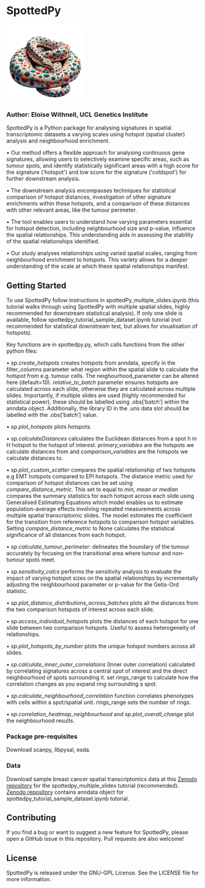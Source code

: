 # SpottedPy
<img src="SpottedPy_logo.png" alt="drawing" width="200"/>

### Author: Eloise Withnell, UCL Genetics Institute

SpottedPy is a Python package for analysing signatures in spatial transcriptomic datasets a varying scales using hotspot (spatial cluster) analysis and neighbourhood enrichment.

•    Our method offers a flexible approach for analysing continuous gene signatures, allowing users to selectively examine specific areas, such as tumour spots, and identify statistically significant areas with a high score for the signature ('hotspot') and low score for the signature ('coldspot') for further downstream analysis.

•    The downstream analysis encompasses techniques for statistical comparison of hotspot distances, investigation of other signature enrichments within these hotspots, and a comparison of these distances with other relevant areas, like the tumour perimeter.

•    The tool enables users to understand how varying parameters essential for hotspot detection, including neighbourhood size and p-value, influence the spatial relationships. This understanding aids in assessing the stability of the spatial relationships identified.

•    Our study analyses relationships using varied spatial scales, ranging from neighbourhood enrichment to hotspots. This variety allows for a deeper understanding of the scale at which these spatial relationships manifest.


## Getting Started

To use SpottedPy follow instructions in spottedPy_multiple_slides.ipynb (this tutorial walks through using SpottedPy with multiple spatial slides, highly recommended for downstream statistical analysis). If only one slide is available, follow spottedpy_tutorial_sample_dataset.ipynb tutorial (not recommended for statistical downstream test, but allows for visualisation of hotspots). 

Key functions are in spottedpy.py, which calls functions from the other python files: 

•    _sp.create_hotspots_ creates hotspots from anndata, specify in the filter_columns parameter what region within the spatial slide to calculate the hotspot from e.g. tumour cells. The neighourhood_parameter can be altered here (default=10). _relative_to_batch_ parameter ensures hotspots are calculated across each slide, otherwise they are calculated across multiple slides. Importantly, if multiple slides are used (highly recommended for statistical power), these should be labelled using .obs[‘batch’] within the anndata object. Additionally, the library ID in the .uns data slot should be labelled with the .obs[‘batch’] value. 

•   _sp.plot_hotspots_ plots hotspots.

•    _sp.calculateDistances_ calculates the Euclidean distances from a spot h in H hotspot to the hotspot of interest.  _primary_variables_ are the hotspots we calculate distances from
and _comparison_variables_ are the hotspots we calculate distances to.

•    _sp.plot_custom_scatter_ compares the spatial relationship of two hotspots e.g EMT hotspots compared to EPI hotspots. The distance metric used for comparison of hotspot distances can be set using _compare_distance_metric_. This set to equal to _min, mean or median_ compares the summary statistics for each hotspot across each slide using Generalised Estimating Equations which model enables us to estimate population-average effects involving repeated measurements across multiple spatial transcriptomic slides. The model estimates the coefficient for the transition from reference hotspots to comparison hotspot variables. Setting _compare_distance_metric_ to None calculates the statistical significance of all distances from each hotspot.

•    _sp.calculate_tumour_perimeter_: delineates the boundary of the tumour accurately by focusing on the transitional area where tumour and non-tumour spots meet.

•    _sp.sensitivity_calcs_ performs the sensitivity analysis to evaluate the impact of varying hotspot sizes on the spatial relationships by  incrementally adjusting the neighbourhood parameter or p-value for the Getis-Ord statistic. 

•    _sp.plot_distance_distributions_across_batches_ plots all the distances from the two comparison hotspots of interest across each slide.

•    _sp.access_individual_hotspots_ plots the distances of each hotspot for one slide between two comparison hotspots. Useful to assess heterogeneity of relationships. 

•    _sp.plot_hotspots_by_number_ plots the unique hotspot numbers across all slides. 

•    _sp.calculate_inner_outer_correlations_ (Inner outer correlation) calculated by correlating signatures across a central spot of interest and the direct neighbourhood of spots surrounding it. set rings_range to calculate how the correlation changes as you expand ring surrounding a spot. 

•    _sp.calculate_neighbourhood_correlation_ function correlates phenotypes with cells within a spot/spatial unit. rings_range sets the number of rings.

•    _sp.correlation_heatmap_neighbourhood_ and _sp.plot_overall_change_ plot the neighbourhood results.


### Package pre-requisites

Download scanpy, libpysal, esda.

### Data

Download sample breast cancer spatial transcriptomics data at this [Zenodo repository](https://zenodo.org/records/12593757) for the spottedpy_multiple_slides tutorial (recommended).  [Zenodo repository](https://doi.org/10.5281/zenodo.10392317) contains anndata object for spottedpy_tutorial_sample_dataset.ipynb tutorial. 

## Contributing

If you find a bug or want to suggest a new feature for SpottedPy, please open a GitHub issue in this repository. Pull requests are also welcome!

## License

SpottedPy is released under the GNU-GPL License. See the LICENSE file for more information.
